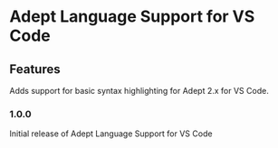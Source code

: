 # Adept Language Support for VS Code


## Features
Adds support for basic syntax highlighting for Adept 2.x for VS Code.

### 1.0.0
Initial release of Adept Language Support for VS Code
